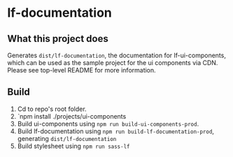 <!--Copyright (c) Laserfiche.
Licensed under the MIT License. See LICENSE.md in the project root for license information.-->

# lf-documentation

## What this project does

Generates `dist/lf-documentation`, the documentation for lf-ui-components, which can be used as the sample project for the ui components via CDN. Please see top-level README for more information.

## Build

1. Cd to repo's root folder.
2. `npm install ./projects/ui-components
3. Build ui-components using `npm run build-ui-components-prod`.
4. Build lf-documentation using `npm run build-lf-documentation-prod`, generating `dist/lf-documentation`
5. Build stylesheet using `npm run sass-lf`
